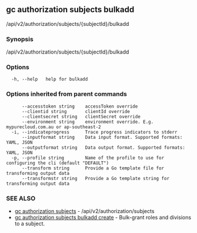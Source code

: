 ## gc authorization subjects bulkadd

/api/v2/authorization/subjects/{subjectId}/bulkadd

### Synopsis

/api/v2/authorization/subjects/{subjectId}/bulkadd

### Options

```
  -h, --help   help for bulkadd
```

### Options inherited from parent commands

```
      --accesstoken string    accessToken override
      --clientid string       clientId override
      --clientsecret string   clientSecret override
      --environment string    environment override. E.g. mypurecloud.com.au or ap-southeast-2
  -i, --indicateprogress      Trace progress indicators to stderr
      --inputformat string    Data input format. Supported formats: YAML, JSON
      --outputformat string   Data output format. Supported formats: YAML, JSON
  -p, --profile string        Name of the profile to use for configuring the cli (default "DEFAULT")
      --transform string      Provide a Go template file for transforming output data
      --transformstr string   Provide a Go template string for transforming output data
```

### SEE ALSO

* [gc authorization subjects](gc_authorization_subjects.html)	 - /api/v2/authorization/subjects
* [gc authorization subjects bulkadd create](gc_authorization_subjects_bulkadd_create.html)	 - Bulk-grant roles and divisions to a subject.


